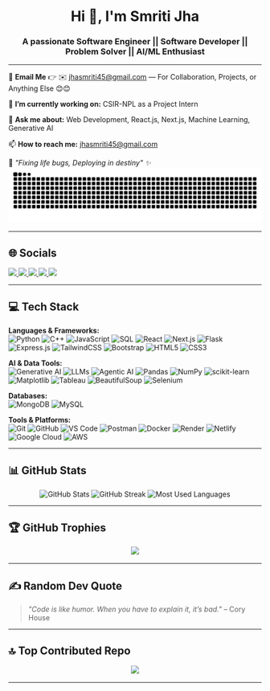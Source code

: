 <!-- Animated Heading -->
<h1 align="center">Hi 👋, I'm Smriti Jha</h1>
<h3 align="center">A passionate Software Engineer || Software Developer || Problem Solver || AI/ML Enthusiast</h3>

---

📧 **Email Me** 👉 ✉️ [jhasmriti45@gmail.com](mailto:jhasmriti45@gmail.com) — For Collaboration, Projects, or Anything Else 😊😊

🔭 **I’m currently working on:** CSIR-NPL as a Project Intern   

💬 **Ask me about:** Web Development, React.js, Next.js, Machine Learning, Generative AI  

📫 **How to reach me:** [jhasmriti45@gmail.com](mailto:jhasmriti45@gmail.com)  

🔗 *"Fixing life bugs, Deploying in destiny" ✨*  
![snake gif](https://github.com/jhasmriti1210/jhasmriti1210/blob/output/github-contribution-grid-snake.svg)


---

## 🌐 Socials
<p align="left">
<a href="https://www.linkedin.com/in/smriti-jha-a1210s/" target="_blank">
  <img src="https://img.shields.io/badge/-LinkedIn-blue?style=flat&logo=linkedin" />
</a>
<a href="https://leetcode.com/u/jhasmriti1210/" target="_blank">
  <img src="https://img.shields.io/badge/-LeetCode-FFA116?style=flat&logo=leetcode&logoColor=black" />
</a>
<a href="https://www.codechef.com/users/jhasmriti1210" target="_blank">
  <img src="https://img.shields.io/badge/-CodeChef-5B4638?style=flat&logo=codechef" />
</a>
<a href="mailto:jhasmriti45@gmail.com">
  <img src="https://img.shields.io/badge/-Email-D14836?style=flat&logo=gmail&logoColor=white" />
</a>
<a href="https://instagram.com/YOUR_INSTAGRAM_USERNAME" target="_blank">
  <img src="https://img.shields.io/badge/-Instagram-E4405F?style=flat&logo=instagram&logoColor=white" />
</a>
</p>


---

## 💻 Tech Stack

**Languages & Frameworks:**  
![Python](https://img.shields.io/badge/Python-3776AB?style=for-the-badge&logo=python&logoColor=white)
![C++](https://img.shields.io/badge/C++-00599C?style=for-the-badge&logo=cplusplus&logoColor=white)
![JavaScript](https://img.shields.io/badge/JavaScript-F7DF1E?style=for-the-badge&logo=javascript&logoColor=black)
![SQL](https://img.shields.io/badge/SQL-336791?style=for-the-badge&logo=postgresql&logoColor=white)
![React](https://img.shields.io/badge/React-20232A?style=for-the-badge&logo=react&logoColor=61DAFB)
![Next.js](https://img.shields.io/badge/Next.js-000000?style=for-the-badge&logo=nextdotjs&logoColor=white)
![Flask](https://img.shields.io/badge/Flask-000000?style=for-the-badge&logo=flask&logoColor=white)
![Express.js](https://img.shields.io/badge/Express.js-000000?style=for-the-badge&logo=express&logoColor=white)
![TailwindCSS](https://img.shields.io/badge/TailwindCSS-38B2AC?style=for-the-badge&logo=tailwind-css&logoColor=white)
![Bootstrap](https://img.shields.io/badge/Bootstrap-7952B3?style=for-the-badge&logo=bootstrap&logoColor=white)
![HTML5](https://img.shields.io/badge/HTML5-E34F26?style=for-the-badge&logo=html5&logoColor=white)
![CSS3](https://img.shields.io/badge/CSS3-1572B6?style=for-the-badge&logo=css3&logoColor=white)

**AI & Data Tools:**  
![Generative AI](https://img.shields.io/badge/Generative%20AI-FF6F00?style=for-the-badge&logo=ai)
![LLMs](https://img.shields.io/badge/LLMs-000000?style=for-the-badge&logo=openai&logoColor=white)
![Agentic AI](https://img.shields.io/badge/Agentic%20AI-FF6F00?style=for-the-badge&logo=ai)
![Pandas](https://img.shields.io/badge/Pandas-150458?style=for-the-badge&logo=pandas&logoColor=white)
![NumPy](https://img.shields.io/badge/NumPy-013243?style=for-the-badge&logo=numpy&logoColor=white)
![scikit-learn](https://img.shields.io/badge/scikit--learn-F7931E?style=for-the-badge&logo=scikit-learn&logoColor=white)
![Matplotlib](https://img.shields.io/badge/Matplotlib-11557c?style=for-the-badge)
![Tableau](https://img.shields.io/badge/Tableau-E97627?style=for-the-badge&logo=tableau&logoColor=white)
![BeautifulSoup](https://img.shields.io/badge/BeautifulSoup-000000?style=for-the-badge)
![Selenium](https://img.shields.io/badge/Selenium-43B02A?style=for-the-badge&logo=selenium&logoColor=white)

**Databases:**  
![MongoDB](https://img.shields.io/badge/MongoDB-47A248?style=for-the-badge&logo=mongodb&logoColor=white)
![MySQL](https://img.shields.io/badge/MySQL-4479A1?style=for-the-badge&logo=mysql&logoColor=white)

**Tools & Platforms:**  
![Git](https://img.shields.io/badge/Git-F05032?style=for-the-badge&logo=git&logoColor=white)
![GitHub](https://img.shields.io/badge/GitHub-181717?style=for-the-badge&logo=github&logoColor=white)
![VS Code](https://img.shields.io/badge/VS%20Code-007ACC?style=for-the-badge&logo=visual-studio-code&logoColor=white)
![Postman](https://img.shields.io/badge/Postman-FF6C37?style=for-the-badge&logo=postman&logoColor=white)
![Docker](https://img.shields.io/badge/Docker-2496ED?style=for-the-badge&logo=docker&logoColor=white)
![Render](https://img.shields.io/badge/Render-46E3B7?style=for-the-badge&logo=render&logoColor=black)
![Netlify](https://img.shields.io/badge/Netlify-00C7B7?style=for-the-badge&logo=netlify&logoColor=white)
![Google Cloud](https://img.shields.io/badge/Google%20Cloud-4285F4?style=for-the-badge&logo=google-cloud&logoColor=white)
![AWS](https://img.shields.io/badge/AWS-232F3E?style=for-the-badge&logo=amazonaws&logoColor=white)

---

## 📊 GitHub Stats
<p align="center">
<img src="https://github-readme-stats.vercel.app/api?username=jhasmriti1210&show_icons=true&theme=tokyonight" alt="GitHub Stats" />
<img src="https://github-readme-streak-stats.herokuapp.com/?user=jhasmriti1210&theme=tokyonight" alt="GitHub Streak" />
  <img src="https://github-readme-stats.vercel.app/api/top-langs/?username=jhasmriti1210&layout=compact&theme=tokyonight" alt="Most Used Languages" />
</p>

---

## 🏆 GitHub Trophies
<p align="center">
  <img src="https://github-profile-trophy.vercel.app/?username=jhasmriti1210&theme=gruvbox&no-frame=true&row=1&column=6" />
</p>

---

## ✍️ Random Dev Quote
> *"Code is like humor. When you have to explain it, it’s bad."* – Cory House

---

## 🔝 Top Contributed Repo
<p align="center">
  <img src="https://github-contributor-stats.vercel.app/api?username=jhasmriti1210&limit=5&theme=tokyonight&combine_all_yearly_contributions=true" />
</p>

---
